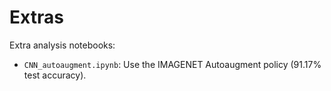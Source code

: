 # Extras

Extra analysis notebooks:
- `CNN_autoaugment.ipynb`: Use the IMAGENET Autoaugment policy (91.17% test accuracy).
